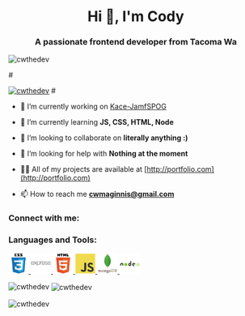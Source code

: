 <h1 align="center">Hi 👋, I'm Cody</h1>
<h3 align="center">A passionate frontend developer from Tacoma Wa</h3>

<p align="left"> <img src="https://komarev.com/ghpvc/?username=cwthedev&label=Profile%20views&color=0e75b6&style=flat" alt="cwthedev" /> </p>

#<p align="left"> <a href="https://github.com/ryo-ma/github-profile-trophy"><img src="https://github-profile-trophy.vercel.app/?username=cwthedev" alt="cwthedev" /></a> #</p>

- 🔭 I’m currently working on [Kace-JamfSPOG](https://github.com/cwthedev/Kace-JamfSPOG)

- 🌱 I’m currently learning **JS, CSS, HTML, Node**

- 👯 I’m looking to collaborate on **literally anything :)**

- 🤝 I’m looking for help with **Nothing at the moment**

- 👨‍💻 All of my projects are available at [http://portfolio.com](http://portfolio.com)

- 📫 How to reach me **cwmaginnis@gmail.com**

<h3 align="left">Connect with me:</h3>
<p align="left">
</p>

<h3 align="left">Languages and Tools:</h3>
<p align="left"> <a href="https://www.w3schools.com/css/" target="_blank" rel="noreferrer"> <img src="https://raw.githubusercontent.com/devicons/devicon/master/icons/css3/css3-original-wordmark.svg" alt="css3" width="40" height="40"/> </a> <a href="https://expressjs.com" target="_blank" rel="noreferrer"> <img src="https://raw.githubusercontent.com/devicons/devicon/master/icons/express/express-original-wordmark.svg" alt="express" width="40" height="40"/> </a> <a href="https://www.w3.org/html/" target="_blank" rel="noreferrer"> <img src="https://raw.githubusercontent.com/devicons/devicon/master/icons/html5/html5-original-wordmark.svg" alt="html5" width="40" height="40"/> </a> <a href="https://developer.mozilla.org/en-US/docs/Web/JavaScript" target="_blank" rel="noreferrer"> <img src="https://raw.githubusercontent.com/devicons/devicon/master/icons/javascript/javascript-original.svg" alt="javascript" width="40" height="40"/> </a> <a href="https://www.mongodb.com/" target="_blank" rel="noreferrer"> <img src="https://raw.githubusercontent.com/devicons/devicon/master/icons/mongodb/mongodb-original-wordmark.svg" alt="mongodb" width="40" height="40"/> </a> <a href="https://nodejs.org" target="_blank" rel="noreferrer"> <img src="https://raw.githubusercontent.com/devicons/devicon/master/icons/nodejs/nodejs-original-wordmark.svg" alt="nodejs" width="40" height="40"/> </a> </p>

<p><img align="left" src="https://github-readme-stats.vercel.app/api/top-langs?username=cwthedev&show_icons=true&locale=en&layout=compact" alt="cwthedev" /></p>

<p>&nbsp;<img align="center" src="https://github-readme-stats.vercel.app/api?username=cwthedev&show_icons=true&locale=en" alt="cwthedev" /></p>

<p><img align="center" src="https://github-readme-streak-stats.herokuapp.com/?user=cwthedev&" alt="cwthedev" /></p>

